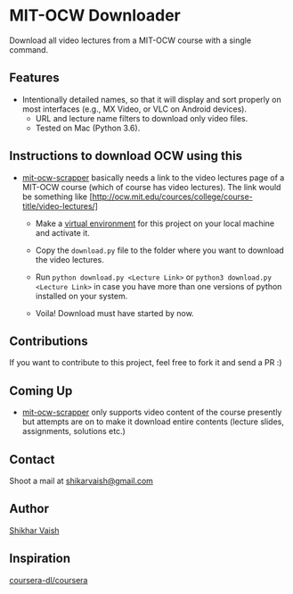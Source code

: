 
# MIT-OCW Downloader

Download all video lectures from a MIT-OCW course with a single command.

## Features

* Intentionally detailed names, so that it will display and sort properly
    on most interfaces (e.g., MX Video, or VLC on Android devices).
  * URL and lecture name filters to download only video files.
  * Tested on Mac (Python 3.6).

## Instructions to download OCW using this

* [mit-ocw-scrapper][1] basically needs a link to the video lectures page of a MIT-OCW course
    (which of course has video lectures). The link would be something like [<http://ocw.mit.edu/cources/college/course-title/video-lectures/]>

  * Make a [virtual environment][4] for this project on your local machine and activate it.
  
  * Copy the ```download.py``` file to the folder where you want to download the video lectures.
  
  * Run ```python download.py <Lecture Link>``` or ```python3 download.py <Lecture Link>``` in case you have more than one versions of python installed on your system.  
  
  * Voila! Download must have started by now.
  
## Contributions

   If you want to contribute to this project, feel free to fork it and send a PR :)

## Coming Up

* [mit-ocw-scrapper][1] only supports video content of the course presently
  but attempts are on to make it download entire contents (lecture slides, assignments, solutions etc.)

## Contact  

  Shoot a mail at shikarvaish@gmail.com
  
## Author

  [Shikhar Vaish][2]

## Inspiration

  [coursera-dl/coursera][3]

[1]: https://github.com/shikharvaish28/mit-ocw-downloader
[2]: http://shikharvaish.me
[3]: https://github.com/coursera-dl/coursera
[4]: https://www.pythonforbeginners.com/basics/how-to-use-python-virtualenv/
